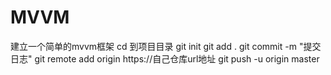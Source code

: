 # MVVM
建立一个简单的mvvm框架
cd 到项目目录
git init
git add .
git commit -m "提交日志"
git remote add origin https://自己仓库url地址
git push -u origin master
